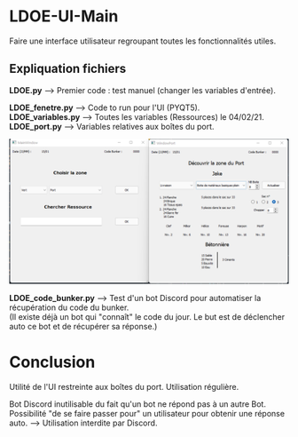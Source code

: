# LDOE-UI-Main
Faire une interface utilisateur regroupant toutes les fonctionnalités utiles.  

## Expliquation fichiers
**LDOE.py** --> Premier code : test manuel (changer les variables d'entrée).  

**LDOE_fenetre.py**   --> Code to run pour l'UI (PYQT5).  
**LDOE_variables.py** --> Toutes les variables (Ressources) le 04/02/21.  
**LDOE_port.py**      --> Variables relatives aux boîtes du port.  

![This is an image](/UI.png)

**LDOE_code_bunker.py** -->  Test d'un bot Discord pour automatiser la récupération du code du bunker.  
(Il existe déjà un bot qui "connaît" le code du jour. Le but est de déclencher auto ce bot et de récupérer sa réponse.)  

# Conclusion
Utilité de l'UI restreinte aux boîtes du port. Utilisation régulière.  

Bot Discord inutilisable du fait qu'un bot ne répond pas à un autre Bot.  
Possibilité "de se faire passer pour" un utilisateur pour obtenir une réponse auto. --> Utilisation interdite par Discord.  
